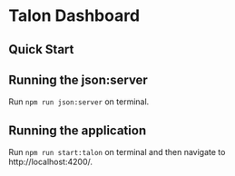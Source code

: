 

# Talon Dashboard

## Quick Start

## Running the json:server

Run `npm run json:server` on terminal.

## Running the application

Run `npm run start:talon` on terminal and then navigate to http://localhost:4200/.

